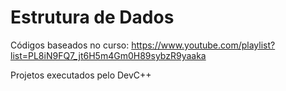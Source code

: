 # Estrutura de Dados

Códigos baseados no curso: https://www.youtube.com/playlist?list=PL8iN9FQ7_jt6H5m4Gm0H89sybzR9yaaka

Projetos executados pelo DevC++

